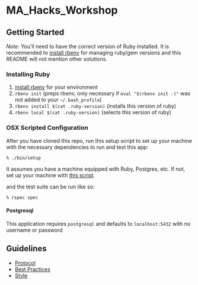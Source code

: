 # MA_Hacks_Workshop

## Getting Started

_Note_: You'll need to have the correct version of Ruby installed. It is recommended to [install rbenv](https://github.com/rbenv/rbenv#installation) for managing ruby/gem versions and this
README will not mention other solutions.

### Installing Ruby

1. [install rbenv](https://github.com/rbenv/rbenv#installation) for your environment
2. `rbenv init` (preps rbenv, only necessary if `eval "$(rbenv init -)"` was not added to your `~/.bash_profile`)
3. `rbenv install $(cat .ruby-version)` (installs this version of ruby)
4. `rbenv local $(cat .ruby-version)` (selects this version of ruby)

### OSX Scripted Configuration

After you have cloned this repo, run this setup script to set up your machine
with the necessary dependencies to run and test this app:

    % ./bin/setup

It assumes you have a machine equipped with Ruby, Postgres, etc. If not, set up
your machine with [this script].

[this script]: https://github.com/thoughtbot/laptop

and the test suite can be run like so:

    % rspec spec

[heroku local]: https://devcenter.heroku.com/articles/heroku-local

#### Postgresql

This application requires `postgresql` and defaults to `localhost:5432` with no username or password

## Guidelines

* [Protocol](http://github.com/thoughtbot/guides/blob/master/protocol)
* [Best Practices](http://github.com/thoughtbot/guides/blob/master/best-practices)
* [Style](http://github.com/thoughtbot/guides/blob/master/style)
